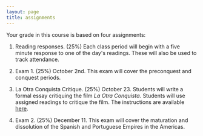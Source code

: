```yaml
---
layout: page
title: assignments
---
```


Your grade in this course is based on four assignments:

1. Reading responses. (25%)  Each class period will begin with a five minute response
to one of the day's readings. These will also be used to track attendance.

2. Exam 1. (25%) October 2nd. This exam will cover the preconquest and conquest
periods.

3. La Otra Conquista Critique. (25%) October 23. Students will write a formal essay
critiquing the film *La Otra Conquista*. Students will use assigned
readings to critique the film. The instructions are available
[here](images/filmReview.docx).

4. Exam 2. (25%) December 11. This exam will cover the maturation and
dissolution of the Spanish and Portuguese Empires in the Americas.





